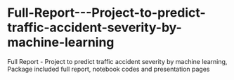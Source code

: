 # Full-Report---Project-to-predict-traffic-accident-severity-by-machine-learning
Full Report - Project to predict traffic accident severity by machine learning, Package included full report, notebook codes and presentation pages
